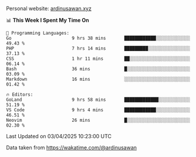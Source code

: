 Personal website: [ardinusawan.xyz](https://ardinusawan.xyz)

<!--START_SECTION:waka-->
📊 **This Week I Spent My Time On** 

```text
💬 Programming Languages: 
Go                       9 hrs 38 mins       ████████████░░░░░░░░░░░░░   49.43 % 
PHP                      7 hrs 14 mins       █████████░░░░░░░░░░░░░░░░   37.13 % 
CSS                      1 hr 11 mins        ██░░░░░░░░░░░░░░░░░░░░░░░   06.14 % 
Bash                     36 mins             █░░░░░░░░░░░░░░░░░░░░░░░░   03.09 % 
Markdown                 16 mins             ░░░░░░░░░░░░░░░░░░░░░░░░░   01.42 % 

🔥 Editors: 
GoLand                   9 hrs 58 mins       █████████████░░░░░░░░░░░░   51.19 % 
VS Code                  9 hrs 4 mins        ████████████░░░░░░░░░░░░░   46.51 % 
Neovim                   26 mins             █░░░░░░░░░░░░░░░░░░░░░░░░   02.30 % 
```


 Last Updated on 03/04/2025 10:23:00 UTC
<!--END_SECTION:waka-->
Data taken from https://wakatime.com/@ardinusawan
